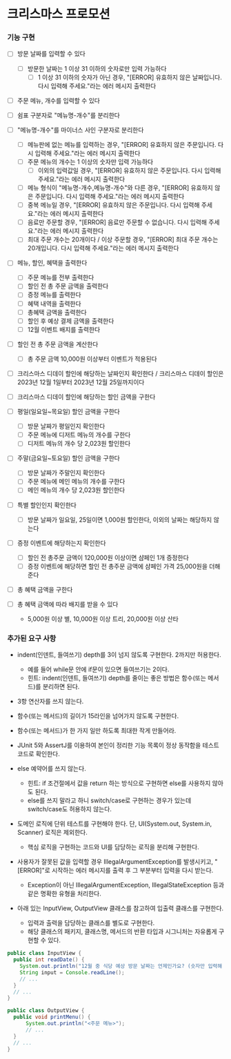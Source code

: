 # 크리스마스 프로모션

### 기능 구현

- [ ] 방문 날짜를 입력할 수 있다
  - [ ] 방문한 날짜는 1 이상 31 이하의 숫자로만 입력 가능하다
    - [ ] 1 이상 31 이하의 숫자가 아닌 경우, "[ERROR] 유효하지 않은 날짜입니다. 다시 입력해 주세요."라는 에러 메시지 출력한다

- [ ] 주문 메뉴, 개수를 입력할 수 있다
- [ ] 쉼표 구분자로 "메뉴명-개수"를 분리한다
- [ ] "메뉴명-개수"를 마이너스 사인 구분자로 분리한다
  - [ ] 메뉴판에 없는 메뉴를 입력하는 경우, "[ERROR] 유효하지 않은 주문입니다. 다시 입력해 주세요."라는 에러 메시지 출력한다
  - [ ] 주문 메뉴의 개수는 1 이상의 숫자만 입력 가능하다
    - [ ] 이외의 입력값일 경우, "[ERROR] 유효하지 않은 주문입니다. 다시 입력해 주세요."라는 에러 메시지 출력한다
  - [ ] 메뉴 형식이 "메뉴명-개수,메뉴명-개수"와 다른 경우, "[ERROR] 유효하지 않은 주문입니다. 다시 입력해 주세요."라는 에러 메시지 출력한다
  - [ ] 중복 메뉴일 경우, "[ERROR] 유효하지 않은 주문입니다. 다시 입력해 주세요."라는 에러 메시지 출력한다
  - [ ] 음료만 주문할 경우, "[ERROR] 음료만 주문할 수 없습니다. 다시 입력해 주세요."라는 에러 메시지 출력한다
  - [ ] 최대 주문 개수는 20개이다 / 이상 주문할 경우, "[ERROR] 최대 주문 개수는 20개입니다. 다시 입력해 주세요."라는 에러 메시지 출력한다

- [ ] 메뉴, 할인, 혜택을 출력한다
  - [ ] 주문 메뉴를 전부 출력한다
  - [ ] 할인 전 총 주문 금액을 출력한다
  - [ ] 증정 메뉴를 출력한다
  - [ ] 혜택 내역을 출력한다
  - [ ] 총혜택 금액을 출력한다
  - [ ] 할인 후 예상 결제 금액을 출력한다
  - [ ] 12월 이벤트 배지를 출력한다

- [ ] 할인 전 총 주문 금액을 계산한다
  - [ ] 총 주문 금액 10,000원 이상부터 이벤트가 적용된다
- [ ] 크리스마스 디데이 할인에 해당하는 날짜인지 확인한다 / 크리스마스 디데이 할인은 2023년 12월 1일부터 2023년 12월 25일까지이다
- [ ] 크리스마스 디데이 할인에 해당하는 할인 금액을 구한다

- [ ] 평일(일요일~목요일) 할인 금액을 구한다
  - [ ] 방문 날짜가 평일인지 확인한다
  - [ ] 주문 메뉴에 디저트 메뉴의 개수를 구한다
  - [ ] 디저트 메뉴의 개수 당 2,023원 할인한다

- [ ] 주말(금요일~토요일) 할인 금액을 구한다
  - [ ] 방문 날짜가 주말인지 확인한다
  - [ ] 주문 메뉴에 메인 메뉴의 개수를 구한다
  - [ ] 메인 메뉴의 개수 당 2,023원 할인한다

- [ ] 특별 할인인지 확인한다
  - [ ] 방문 날짜가 일요일, 25일이면 1,000원 할인한다, 이외의 날짜는 해당하지 않는다

- [ ] 증정 이벤트에 해당하는지 확인한다
  - [ ] 할인 전 총주문 금액이 120,000원 이상이면 샴페인 1개 증정한다
  - [ ] 증정 이벤트에 해당하면 할인 전 총주문 금액에 샴페인 가격 25,000원을 더해준다

- [ ] 총 혜택 금액을 구한다
- [ ] 총 혜택 금액에 따라 배지를 받을 수 있다
  - 5,000원 이상 별, 10,000원 이상 트리, 20,000원 이상 산타


### 추가된 요구 사항

- indent(인덴트, 들여쓰기) depth를 3이 넘지 않도록 구현한다. 2까지만 허용한다.
    - 예를 들어 while문 안에 if문이 있으면 들여쓰기는 2이다.
    - 힌트: indent(인덴트, 들여쓰기) depth를 줄이는 좋은 방법은 함수(또는 메서드)를 분리하면 된다.
- 3항 연산자를 쓰지 않는다.
- 함수(또는 메서드)의 길이가 15라인을 넘어가지 않도록 구현한다.
- 함수(또는 메서드)가 한 가지 일만 하도록 최대한 작게 만들어라.
- JUnit 5와 AssertJ를 이용하여 본인이 정리한 기능 목록이 정상 동작함을 테스트 코드로 확인한다.
- else 예약어를 쓰지 않는다.
  - 힌트: if 조건절에서 값을 return 하는 방식으로 구현하면 else를 사용하지 않아도 된다.
  - else를 쓰지 말라고 하니 switch/case로 구현하는 경우가 있는데 switch/case도 허용하지 않는다.
- 도메인 로직에 단위 테스트를 구현해야 한다. 단, UI(System.out, System.in, Scanner) 로직은 제외한다.
  - 핵심 로직을 구현하는 코드와 UI를 담당하는 로직을 분리해 구현한다.
- 사용자가 잘못된 값을 입력할 경우 IllegalArgumentException를 발생시키고, "[ERROR]"로 시작하는 에러 메시지를 출력 후 그 부분부터 입력을 다시 받는다.
  - Exception이 아닌 IllegalArgumentException, IllegalStateException 등과 같은 명확한 유형을 처리한다.

- 아래 있는 InputView, OutputView 클래스를 참고하여 입출력 클래스를 구현한다.
  - 입력과 출력을 담당하는 클래스를 별도로 구현한다.
  - 해당 클래스의 패키지, 클래스명, 메서드의 반환 타입과 시그니처는 자유롭게 구현할 수 있다.
```java    
public class InputView {
  public int readDate() {
    System.out.println("12월 중 식당 예상 방문 날짜는 언제인가요? (숫자만 입력해 주세요!)");
    String input = Console.readLine();    
    // ...
  }
  // ...
}

public class OutputView {
  public void printMenu() {
      System.out.println("<주문 메뉴>");
      // ...
  }
  // ...
}
```